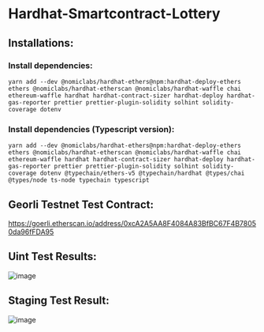 # Hardhat-Smartcontract-Lottery   
   
## Installations:
### Install dependencies:
```
yarn add --dev @nomiclabs/hardhat-ethers@npm:hardhat-deploy-ethers ethers @nomiclabs/hardhat-etherscan @nomiclabs/hardhat-waffle chai ethereum-waffle hardhat hardhat-contract-sizer hardhat-deploy hardhat-gas-reporter prettier prettier-plugin-solidity solhint solidity-coverage dotenv
```
   
### Install dependencies (Typescript version):
```
yarn add --dev @nomiclabs/hardhat-ethers@npm:hardhat-deploy-ethers ethers @nomiclabs/hardhat-etherscan @nomiclabs/hardhat-waffle chai ethereum-waffle hardhat hardhat-contract-sizer hardhat-deploy hardhat-gas-reporter prettier prettier-plugin-solidity solhint solidity-coverage dotenv @typechain/ethers-v5 @typechain/hardhat @types/chai @types/node ts-node typechain typescript
```
   
## Georli Testnet Test Contract:
https://goerli.etherscan.io/address/0xcA2A5AA8F4084A83BfBC67F4B78050da96fFDA95   
## Uint Test Results:
![image](https://user-images.githubusercontent.com/57165451/186261664-6c8215f4-feaa-47f0-999d-63eb41a0e806.png)
   
## Staging Test Result:   
![image](https://user-images.githubusercontent.com/57165451/186263062-52ccea7c-8baf-4756-8648-a4a16d43e696.png)
